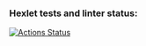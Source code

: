 ### Hexlet tests and linter status:
[![Actions Status](https://github.com/Blinina/frontend-project-lvl1/workflows/hexlet-check/badge.svg)](https://github.com/Blinina/frontend-project-lvl1/actions)
